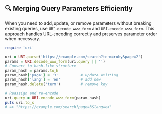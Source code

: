 ## 🔍 Merging Query Parameters Efficiently
When you need to add, update, or remove parameters without breaking existing queries, use `URI.decode_www_form` and `URI.encode_www_form`. This approach handles URL-encoding correctly and preserves parameter order when necessary.

```ruby
require 'uri'

uri = URI.parse('https://example.com/search?term=ruby&page=2')
params = URI.decode_www_form(uri.query || '')
# Convert to hash-like structure
param_hash = params.to_h
param_hash['page'] = '3'          # update existing
param_hash['lang'] = 'en'         # add new
param_hash.delete('term')         # remove key

# Reassign and re-encode
uri.query = URI.encode_www_form(param_hash)
puts uri.to_s
# => "https://example.com/search?page=3&lang=en"
```